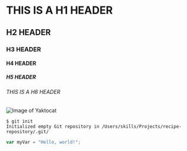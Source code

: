 # THIS IS A H1 HEADER
## H2 HEADER
### H3 HEADER
#### H4 HEADER
##### H5 HEADER
###### THIS IS A H6 HEADER

![Image of Yaktocat](https://octodex.github.com/images/yaktocat.png)

```
$ git init
Initialized empty Git repository in /Users/skills/Projects/recipe-repository/.git/
```

``` javascript
var myVar = "Hello, world!";
```
